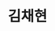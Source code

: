 ---
title: 김채현
type: landing

# Full Name (for SEO)
first_name: Chaehyeon
last_name: Kim

# Username (this should match the folder name)
authors:
  - admin

# Is this the primary user of the site?
superuser: true

# Role/position
role: 백엔드 개발자

# Organizations/Affiliations
organizations:
  - name: 전북대학교 컴퓨터인공지능학부
    url: 'https://csai.jbnu.ac.kr/csai/index.do'
  

interests:
  - Web Services
  - API Design & Integration
  - Cloud Infrastructure
  - Development & Deploy
  - Computer Vision

education:
  courses:
    - course: B.S. in (컴퓨터공학부)
      institution: 전북대학교
      year: 2022 - 2026

social:
  - icon: envelope
    icon_pack: fas
    link: 'mailto:esther107@jbnu.ac.kr'
  - icon: github
    icon_pack: fab
    link: https://github.com/chaehyeon107
  - icon: brands/x
    url: https://x.com/107daydreaming

bio: |
  <span class="block-text"> 안녕하세요. 본질에 집중하는 백엔드 개발자 김채현입니다. 끊임없는 학습과 탐구로 견고한 시스템을 설계하고, 문제 해결에 집중하는 과정에서 성장을 느낍니다. 새로운 기술을 두려워하지 않고, 본질에 충실한 개발을 통해 가치 있는 솔루션을 만들어가는 것이 제 목표입니다. 잔잔하지만 깊이 있는 물처럼, 차분하면서도 깊이 있는 지식과 경험을 바탕으로 실질적인 가치를 더할 수 있는 개발자가 되겠습니다.</span>

# interesting:
#   - name: |
#      알고리즘
#      (Algorithm)
#     description: |
#       전북대학교 컴퓨터인공지능학부 알고리즘 동아리 ALPS 소속으로 백준 사이트에서 **알고리즘 학습 진행**.
#     icon: code-branch
#     icon_pack: fas
#   - name: |
#       spring 프레임워크
#       (Spring Framework)
#     description: |
#       인프런 사이트 인강을 통해 **spring 프레임워크 기초**를 학습 중.
#     icon: seedling
#     icon_pack: fas
#   - name: |
#      클라우드 컴퓨팅
#      (Cloud Computing)
#     description: |
#       인프라 관리 및 서비스 배포 등 클라우드 컴퓨팅에 관한 지식을 탐구 중. **aws 관련 자격증 취득 공부**를 목표로 함.
#     icon: calculator
#     icon_pack: fas
#   - name: |
#      데이터 아키텍쳐 설계
#      (Data Architecture)
#     description: |
#       추후 진행할 전북대학교 맛집 프로젝트의 데이터 아키텍쳐 설계를 목표로 함. 목표를 달성하기 위한 첫 걸음으로 현재 **sqld 자격증 공부** 진행 중.
#     icon: chart-line
#     icon_pack: fas
#   - name: |
#      개발
#      (Development)
#     description: |
#       Full-Stack 기반의 응용 어플리케이션 개발. 현재 **전북대학교 맛집 웹앱 프로젝트**를 계획 중.
#     icon: laptop
#     icon_pack: fas
#   - name: |
#       영어회화
#       (English conversation)
#     description: |
#       개발자의 덕목인 영어를 자유롭게 구사하기 위해 **회화 공부** 진행.
#     icon: globe
#     icon_pack: fas

# techstack:
#   - name: Backend
#     items:
#       - name: Kotlin
#       - name: Java
#       - name: Spring Boot
#       - name: Spring
#       - name: Gradle
#   - name: DevOps
#     items:
#       - name: AWS - EC2
#       - name: MySQL
#       - name: Markdown
#   - name: Frontend
#     items:
#       - name: HTML
#       - name: CSS
#       - name: JS
#   - name: Tools & Collaboration
#     items:
#       - name: Git
#       - name: Jira
#       - name: Slack
#       - name: VS Code
#       - name: Intellij
#       - name: Pycharm
#       - name: Eclipse
#       - name: Android Studio

profiles:
  - icon: github
    url: https://github.com/chaehyeon107
    label: github

highlight_name: true

user_groups:
  - admin

website: "https://chaehyeon107.github.io/"
---